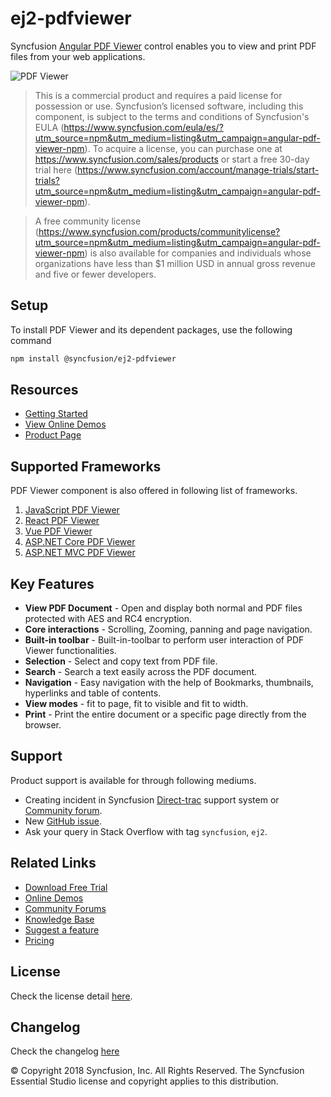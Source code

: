 # ej2-pdfviewer

Syncfusion [Angular PDF Viewer](https://www.syncfusion.com/angular-components/angular-pdf-viewer?utm_source=npm&utm_medium=listing&utm_campaign=angular-pdf-viewer-npm) control enables you to view and print PDF files from your web applications.

![PDF Viewer](https://ej2.syncfusion.com/products/images/pdfviewer/readme.gif)

> This is a commercial product and requires a paid license for possession or use. Syncfusion’s licensed software, including this component, is subject to the terms and conditions of Syncfusion's EULA (https://www.syncfusion.com/eula/es/?utm_source=npm&utm_medium=listing&utm_campaign=angular-pdf-viewer-npm). To acquire a license, you can purchase one at https://www.syncfusion.com/sales/products or start a free 30-day trial here (https://www.syncfusion.com/account/manage-trials/start-trials?utm_source=npm&utm_medium=listing&utm_campaign=angular-pdf-viewer-npm).

> A free community license (https://www.syncfusion.com/products/communitylicense?utm_source=npm&utm_medium=listing&utm_campaign=angular-pdf-viewer-npm) is also available for companies and individuals whose organizations have less than $1 million USD in annual gross revenue and five or fewer developers.

## Setup

To install PDF Viewer and its dependent packages, use the following command

```sh
npm install @syncfusion/ej2-pdfviewer
```

## Resources

* [Getting Started](https://ej2.syncfusion.com/angular/documentation/pdfviewer/getting-started/?utm_source=npm&utm_medium=listing&utm_campaign=angular-pdf-viewer-npm)
* [View Online Demos](https://ej2.syncfusion.com/angular/demos/#/bootstrap5/pdfviewer/default?utm_source=npm&utm_medium=listing&utm_campaign=angular-pdf-viewer-npm)
* [Product Page](https://www.syncfusion.com/angular-components/angular-pdf-viewer?utm_source=npm&utm_medium=listing&utm_campaign=angular-pdf-viewer-npm)

## Supported Frameworks

PDF Viewer component is also offered in following list of frameworks.

1. [JavaScript PDF Viewer](https://www.syncfusion.com/javascript-ui-controls/js-pdf-viewer?utm_source=npm&utm_medium=listing&utm_campaign=angular-pdf-viewer-npm)
2. [React PDF Viewer](https://www.syncfusion.com/react-components/react-pdf-viewer?utm_source=npm&utm_medium=listing&utm_campaign=angular-pdf-viewer-npm)
3. [Vue PDF Viewer](https://www.syncfusion.com/vue-components/vue-pdf-viewer?utm_source=npm&utm_medium=listing&utm_campaign=angular-pdf-viewer-npm)
4. [ASP.NET Core PDF Viewer](https://www.syncfusion.com/aspnet-core-ui-controls/pdf-viewer?utm_source=npm&utm_medium=listing&utm_campaign=angular-pdf-viewer-npm)
5. [ASP.NET MVC PDF Viewer](https://www.syncfusion.com/aspnet-mvc-ui-controls/pdf-viewer?utm_source=npm&utm_medium=listing&utm_campaign=angular-pdf-viewer-npm)

## Key Features

* **View PDF Document** - Open and display both normal and PDF files protected with AES and RC4 encryption.
* **Core interactions** - Scrolling, Zooming, panning and page navigation.
* **Built-in toolbar**  - Built-in-toolbar to perform user interaction of PDF Viewer functionalities.
* **Selection**         - Select and copy text from PDF file.
* **Search**            - Search a text easily across the PDF document.
* **Navigation**        - Easy navigation with the help of Bookmarks, thumbnails, hyperlinks and table of contents.
* **View modes**        - fit to page, fit to visible and fit to width.
* **Print**             - Print the entire document or a specific page directly from the browser.

## Support

Product support is available for through following mediums.

* Creating incident in Syncfusion [Direct-trac](https://www.syncfusion.com/support/directtrac/incidents?utm_source=npm&utm_medium=listing&utm_campaign=angular-pdf-viewer-npm) support system or [Community forum](https://www.syncfusion.com/forums/essential-js2?utm_source=npm&utm_medium=listing&utm_campaign=angular-pdf-viewer-npm).
* New [GitHub issue](https://github.com/syncfusion/ej2-angular-ui-components/issues?utm_source=npm&utm_medium=listing&utm_campaign=angular-pdf-viewer-npm).
* Ask your query in Stack Overflow with tag `syncfusion`, `ej2`.

## Related Links

* [Download Free Trial](https://www.syncfusion.com/downloads?utm_source=npm&utm_medium=listing&utm_campaign=angular-pdf-viewer-npm)
* [Online Demos](https://ej2.syncfusion.com/angular/demos/#/bootstrap5/pdfviewer/default?utm_source=npm&utm_medium=listing&utm_campaign=angular-pdf-viewer-npm)
* [Community Forums](https://www.syncfusion.com/forums/?utm_source=npm&utm_medium=listing&utm_campaign=angular-pdf-viewer-npm)
* [Knowledge Base](https://www.syncfusion.com/kb/essential-js2?utm_source=npm&utm_medium=listing&utm_campaign=angular-pdf-viewer-npm)
* [Suggest a feature](https://www.syncfusion.com/feedback/angular?utm_source=npm&utm_medium=listing&utm_campaign=angular-pdf-viewer-npm)
* [Pricing](https://www.syncfusion.com/sales/products/angular?utm_source=npm&utm_medium=listing&utm_campaign=angular-pdf-viewer-npm)

## License

Check the license detail [here](https://github.com/syncfusion/ej2/blob/master/license?utm_source=npm&utm_medium=listing&utm_campaign=angular-pdf-viewer-npm).

## Changelog

Check the changelog [here](https://github.com/syncfusion/ej2-pdfviewer/blob/master/CHANGELOG.md?utm_source=npm&utm_medium=listing&utm_campaign=angular-pdf-viewer-npm)

 © Copyright 2018 Syncfusion, Inc. All Rights Reserved. The Syncfusion Essential Studio license and copyright applies to this distribution.